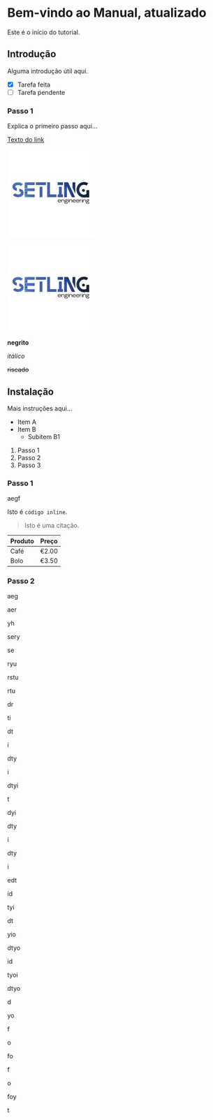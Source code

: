 # Bem-vindo ao Manual, atualizado

Este é o início do tutorial.

## Introdução

Alguma introdução útil aqui.

- [x] Tarefa feita
- [ ] Tarefa pendente

### Passo 1

Explica o primeiro passo aqui...

[Texto do link](https://www.sapo.pt)

![Setling](images/setling_logo.jpg)

[![Setling](images/setling_logo.jpg)](https://setling.pt)

**negrito**

*itálico*

~~riscado~~

## Instalação

Mais instruções aqui...

- Item A
- Item B
  - Subitem B1

1. Passo 1
2. Passo 2
3. Passo 3

### Passo 1

aegf

Isto é `código inline`.

> Isto é uma citação.

| Produto   | Preço |
|-----------|-------|
| Café      | €2.00 |
| Bolo      | €3.50 |

### Passo 2

aeg

aer

yh

sery

se

ryu

rstu

rtu

dr

ti

dt

i

dty

i

dtyi

t

dyi

dty

i

dty

i

edt

id

tyi

dt

yio

dtyo

id

tyoi

dtyo

d

yo

f

o

fo

f

o

foy

t